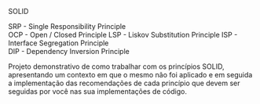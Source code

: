 ﻿SOLID
 

SRP - Single Responsibility Principle	
OCP - Open / Closed Principle
LSP - Liskov Substitution Principle	
ISP - Interface Segregation Principle	
DIP - Dependency Inversion Principle


Projeto demonstrativo de como trabalhar com os princípios SOLID, apresentando um contexto em que o mesmo não foi aplicado e em seguida a implementação das recomendações de cada princípio que devem ser seguidas por você nas sua implementações de código.
